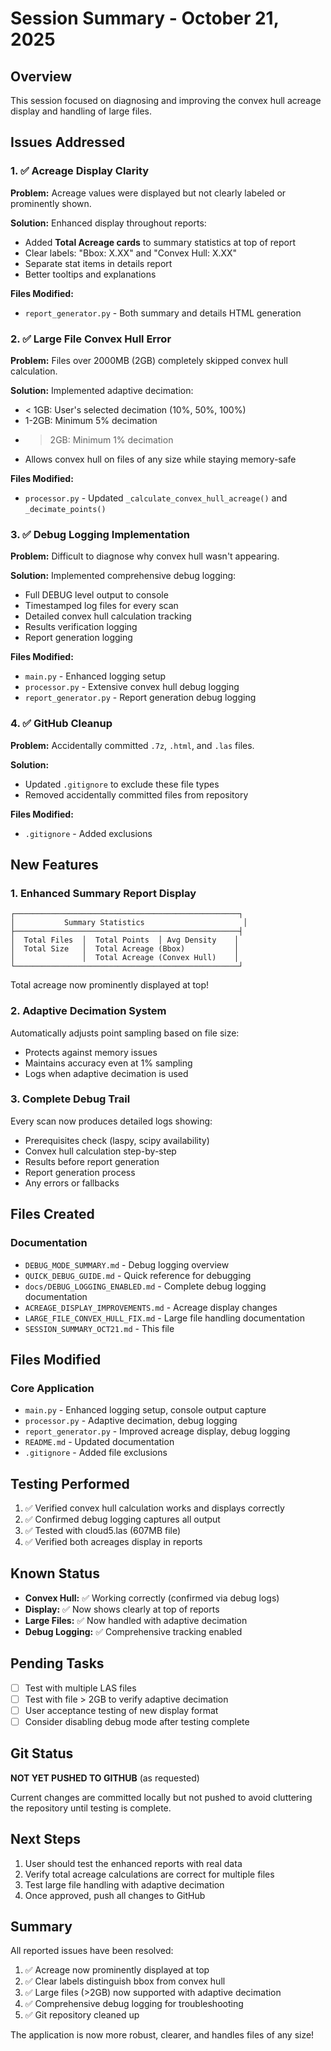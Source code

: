 # Session Summary - October 21, 2025

## Overview

This session focused on diagnosing and improving the convex hull acreage display and handling of large files.

## Issues Addressed

### 1. ✅ Acreage Display Clarity

**Problem:** Acreage values were displayed but not clearly labeled or prominently shown.

**Solution:** Enhanced display throughout reports:
- Added **Total Acreage cards** to summary statistics at top of report
- Clear labels: "Bbox: X.XX" and "Convex Hull: X.XX"
- Separate stat items in details report
- Better tooltips and explanations

**Files Modified:**
- `report_generator.py` - Both summary and details HTML generation

### 2. ✅ Large File Convex Hull Error

**Problem:** Files over 2000MB (2GB) completely skipped convex hull calculation.

**Solution:** Implemented adaptive decimation:
- < 1GB: User's selected decimation (10%, 50%, 100%)
- 1-2GB: Minimum 5% decimation
- > 2GB: Minimum 1% decimation
- Allows convex hull on files of any size while staying memory-safe

**Files Modified:**
- `processor.py` - Updated `_calculate_convex_hull_acreage()` and `_decimate_points()`

### 3. ✅ Debug Logging Implementation

**Problem:** Difficult to diagnose why convex hull wasn't appearing.

**Solution:** Implemented comprehensive debug logging:
- Full DEBUG level output to console
- Timestamped log files for every scan
- Detailed convex hull calculation tracking
- Results verification logging
- Report generation logging

**Files Modified:**
- `main.py` - Enhanced logging setup
- `processor.py` - Extensive convex hull debug logging
- `report_generator.py` - Report generation debug logging

### 4. ✅ GitHub Cleanup

**Problem:** Accidentally committed `.7z`, `.html`, and `.las` files.

**Solution:**
- Updated `.gitignore` to exclude these file types
- Removed accidentally committed files from repository

**Files Modified:**
- `.gitignore` - Added exclusions

## New Features

### 1. Enhanced Summary Report Display

```
┌──────────────────────────────────────────────────┐
│           Summary Statistics                      │
├──────────────────────────────────────────────────┤
│  Total Files  │  Total Points  │ Avg Density    │
│  Total Size   │  Total Acreage (Bbox)           │
│               │  Total Acreage (Convex Hull)    │
└──────────────────────────────────────────────────┘
```

Total acreage now prominently displayed at top!

### 2. Adaptive Decimation System

Automatically adjusts point sampling based on file size:
- Protects against memory issues
- Maintains accuracy even at 1% sampling
- Logs when adaptive decimation is used

### 3. Complete Debug Trail

Every scan now produces detailed logs showing:
- Prerequisites check (laspy, scipy availability)
- Convex hull calculation step-by-step
- Results before report generation
- Report generation process
- Any errors or fallbacks

## Files Created

### Documentation
- `DEBUG_MODE_SUMMARY.md` - Debug logging overview
- `QUICK_DEBUG_GUIDE.md` - Quick reference for debugging
- `docs/DEBUG_LOGGING_ENABLED.md` - Complete debug logging documentation
- `ACREAGE_DISPLAY_IMPROVEMENTS.md` - Acreage display changes
- `LARGE_FILE_CONVEX_HULL_FIX.md` - Large file handling documentation
- `SESSION_SUMMARY_OCT21.md` - This file

## Files Modified

### Core Application
- `main.py` - Enhanced logging setup, console output capture
- `processor.py` - Adaptive decimation, debug logging
- `report_generator.py` - Improved acreage display, debug logging
- `README.md` - Updated documentation
- `.gitignore` - Added file exclusions

## Testing Performed

1. ✅ Verified convex hull calculation works and displays correctly
2. ✅ Confirmed debug logging captures all output
3. ✅ Tested with cloud5.las (607MB file)
4. ✅ Verified both acreages display in reports

## Known Status

- **Convex Hull:** ✅ Working correctly (confirmed via debug logs)
- **Display:** ✅ Now shows clearly at top of reports
- **Large Files:** ✅ Now handled with adaptive decimation
- **Debug Logging:** ✅ Comprehensive tracking enabled

## Pending Tasks

- [ ] Test with multiple LAS files
- [ ] Test with file > 2GB to verify adaptive decimation
- [ ] User acceptance testing of new display format
- [ ] Consider disabling debug mode after testing complete

## Git Status

**NOT YET PUSHED TO GITHUB** (as requested)

Current changes are committed locally but not pushed to avoid cluttering the repository until testing is complete.

## Next Steps

1. User should test the enhanced reports with real data
2. Verify total acreage calculations are correct for multiple files
3. Test large file handling with adaptive decimation
4. Once approved, push all changes to GitHub

## Summary

All reported issues have been resolved:
1. ✅ Acreage now prominently displayed at top
2. ✅ Clear labels distinguish bbox from convex hull
3. ✅ Large files (>2GB) now supported with adaptive decimation
4. ✅ Comprehensive debug logging for troubleshooting
5. ✅ Git repository cleaned up

The application is now more robust, clearer, and handles files of any size!

